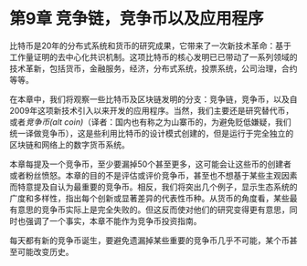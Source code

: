 第9章 竞争链，竞争币以及应用程序
=====

比特币是20年的分布式系统和货币的研究成果，它带来了一次新技术革命：基于工作量证明的去中心化共识机制。这项比特币的核心发明已已带动了一系列领域的技术革新，包括货币，金融服务，经济，分布式系统，投票系统，公司治理，合约等等。

在本章中，我们将观察一些比特币及区块链发明的分支：竞争链，竞争币，以及自2009年这项新技术引入以来开发的应用程序。当然，我们主要还是研究替代币，或者*竞争币(alt coin)*（译者：国内也有称之为山寨币的，为避免贬低嫌疑，我们统一译做竞争币），这是些利用比特币的设计模式创建的，但是运行于完全独立的区块链和网络上的数字货币系统。

本章每提及一个竞争币，至少要漏掉50个甚至更多，这可能会让这些币的创建者或者粉丝愤怒。本章的目的不是评估或评价竞争币，甚至也不想基于某些主观因素而特意提及自认为最重要的竞争币。相反，我们将突出几个例子，显示生态系统的广度和多样性，指出每个创新或显著差异的代表性币种。从货币的角度看，某些最有意思的竞争币实际上是完全失败的。但这反而使对他们的研究变得更有意思，同时也强调了一个事实，本章不能作为竞争币投资指南。

每天都有新的竞争币诞生，要避免遗漏掉某些重要的竞争币几乎不可能，某个币甚至可能改变历史。
